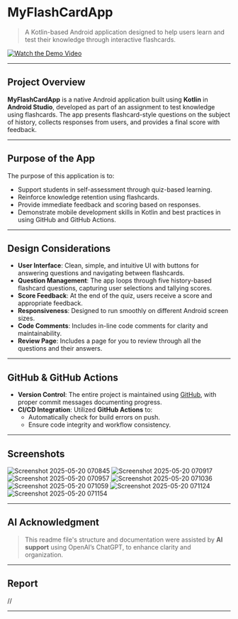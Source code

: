 # MyFlashCardApp

> A Kotlin-based Android application designed to help users learn and test their knowledge through interactive flashcards.

[![Watch the Demo Video](https://img.shields.io/badge/Watch%20Demo-YouTube-red)](https://youtube.com/shorts/xEReXB3EBIk)

---

## Project Overview

**MyFlashCardApp** is a native Android application built using **Kotlin** in **Android Studio**, developed as part of an assignment to test knowledge using flashcards. The app presents flashcard-style questions on the subject of history, collects responses from users, and provides a final score with feedback.

---

## Purpose of the App

The purpose of this application is to:
- Support students in self-assessment through quiz-based learning.
- Reinforce knowledge retention using flashcards.
- Provide immediate feedback and scoring based on responses.
- Demonstrate mobile development skills in Kotlin and best practices in using GitHub and GitHub Actions.

---

## Design Considerations

- **User Interface**: Clean, simple, and intuitive UI with buttons for answering questions and navigating between flashcards.
- **Question Management**: The app loops through five history-based flashcard questions, capturing user selections and tallying scores.
- **Score Feedback**: At the end of the quiz, users receive a score and appropriate feedback.
- **Responsiveness**: Designed to run smoothly on different Android screen sizes.
- **Code Comments**: Includes in-line code comments for clarity and maintainability.
- **Review Page**: Includes a page for you to review through all the questions and their answers.

---

## GitHub & GitHub Actions

- **Version Control**: The entire project is maintained using [GitHub](https://github.com/Jean-glitch22/MyFlashCardApp), with proper commit messages documenting progress.
- **CI/CD Integration**: Utilized **GitHub Actions** to:
  - Automatically check for build errors on push.
  - Ensure code integrity and workflow consistency.

---

## Screenshots
![Screenshot 2025-05-20 070845](https://github.com/user-attachments/assets/e9fe71ec-3f0d-4107-ba1e-e399e92af618)
![Screenshot 2025-05-20 070917](https://github.com/user-attachments/assets/b030beaf-40b0-4f75-b441-c7aba5fa62e9)
![Screenshot 2025-05-20 070957](https://github.com/user-attachments/assets/fb3240d7-06d9-4296-8d8f-62088b904fa4)
![Screenshot 2025-05-20 071036](https://github.com/user-attachments/assets/3124ec5f-4a30-407b-8ab4-2f1a78d42992)
![Screenshot 2025-05-20 071059](https://github.com/user-attachments/assets/d988b568-c6e2-4bc6-a74a-5127edec0a43)
![Screenshot 2025-05-20 071124](https://github.com/user-attachments/assets/02280895-6f79-408c-8991-8e36cfbc6b17)
![Screenshot 2025-05-20 071154](https://github.com/user-attachments/assets/100ae26d-3c4c-4623-a8e1-2bcc43112502)


---

## AI Acknowledgment

> This readme file's structure and documentation were assisted by **AI support** using OpenAI’s ChatGPT, to enhance clarity and organization.

---

## Report

//

---

